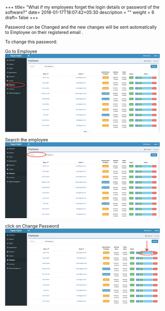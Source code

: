+++
title= "What if my employees forget the login details or password of the software?"
date= 2018-01-17T18:07:42+05:30
description = ""
weight = 6
draft= false
+++

Password can be Changed and the new changes will be sent automatically to Employee on their registered email . 

To change this password:

Go to Employee
![What if my employees forget the login details or password of the software?](/images/employees/how_to_change_password_for_exsisting_employee/go_to_employees.png)

Search the employee
![What if my employees forget the login details or password of the software?](/images/employees/how_to_change_password_for_exsisting_employee/search_the_employees.png)

click on Change Password
![What if my employees forget the login details or password of the software?](/images/employees/how_to_change_password_for_exsisting_employee/click_change_password.png)
